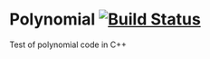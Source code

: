 # Polynomial [![Build Status](https://travis-ci.org/lparolin/polynomial.svg?branch=master)](https://travis-ci.org/lparolin/polynomial)
Test of polynomial code in C++
